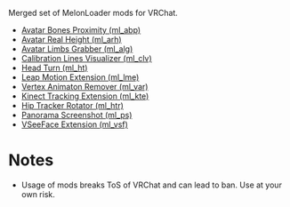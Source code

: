 Merged set of MelonLoader mods for VRChat.

* [Avatar Bones Proximity (ml_abp)](../../tree/master/ml_abp)
* [Avatar Real Height (ml_arh)](../../tree/master/ml_arh)
* [Avatar Limbs Grabber (ml_alg)](../../tree/master/ml_alg)
* [Calibration Lines Visualizer (ml_clv)](../../tree/master/ml_clv)
* [Head Turn (ml_ht)](../../tree/master/ml_ht)
* [Leap Motion Extension (ml_lme)](../../tree/master/ml_lme)
* [Vertex Animaton Remover (ml_var)](../../tree/master/ml_var)
* [Kinect Tracking Extension (ml_kte)](../../tree/master/ml_kte)
* [Hip Tracker Rotator (ml_htr)](../../tree/master/ml_htr)
* [Panorama Screenshot (ml_ps)](../../tree/master/ml_ps)
* [VSeeFace Extension (ml_vsf)](../../tree/master/ml_vsf)

# Notes
* Usage of mods breaks ToS of VRChat and can lead to ban. Use at your own risk.
